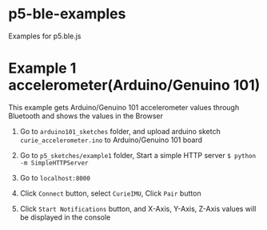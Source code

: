 # p5-ble-examples
Examples for p5.ble.js

# Example 1 accelerometer(Arduino/Genuino 101)
This example gets Arduino/Genuino 101 accelerometer values through Bluetooth and shows the values in the Browser

1. Go to `arduino101_sketches` folder, and upload arduino sketch `curie_accelerometer.ino` to Arduino/Genuino 101 board

2. Go to `p5_sketches/example1` folder, Start a simple HTTP server `$ python -m SimpleHTTPServer`

3. Go to `localhost:8000`

4. Click `Connect` button, select `CurieIMU`, Click `Pair` button

5. Click `Start Notifications` button, and X-Axis, Y-Axis, Z-Axis values will be displayed in the console
